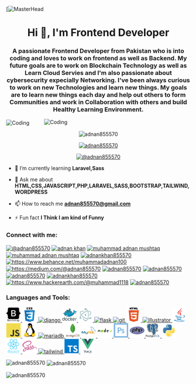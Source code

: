 [![MasterHead](https://www.digitalsolutionservices.com/img/services/web%20development.gif)
<h1 align="center">Hi 👋, I'm Frontend Developer</h1>
<h3 align="center">A passionate Frontend  Developer from Pakistan who is into coding and loves to work on frontend as well as Backend.
My future goals are to work on Blockchain Technology as well as Learn Cloud Servies and I'm also passionate about cybersecurity expecially Networking.
I've been always curious to work on new Technologies and learn new things.
My goals are to learn new things each day and help out others to form Communities and work in Collaboration with others and build Healthy Learning Environment.</h3>
<img align="right" alt="Coding" width="400" src="https://media.giphy.com/media/juua9i2c2fA0AIp2iq/giphy.gif">

<img align="center" alt="Coding" width="400" src="https://media.giphy.com/media/qgQUggAC3Pfv687qPC/giphy.gif">

<p align="center"> <img src="https://komarev.com/ghpvc/?username=adnan855570&label=Profile%20views&color=0e75b6&style=flat" alt="adnan855570" /> </p>

<p align="center"> <a href="https://github.com/ryo-ma/github-profile-trophy"><img src="https://github-profile-trophy.vercel.app/?username=adnan855570" alt="adnan855570" /></a> </p>

<p align="center"> <a href="https://twitter.com/@adnan855570" target="blank"><img src="https://img.shields.io/twitter/follow/@adnan855570?logo=twitter&style=for-the-badge" alt="@adnan855570" /></a> </p>

- 🌱 I’m currently learning **Laravel,Sass**

- 💬 Ask me about **HTML,CSS,JAVASCRIPT,PHP,LARAVEL,SASS,BOOTSTRAP,TAILWIND,WORDPRESS**

- 📫 How to reach me **adnan855570@gmail.com**

- ⚡ Fun fact **I Think I am kind of Funny**

<h3 align="left">Connect with me:</h3>
<p align="left">
<a href="https://twitter.com/@adnan855570" target="blank"><img align="center" src="https://raw.githubusercontent.com/rahuldkjain/github-profile-readme-generator/master/src/images/icons/Social/twitter.svg" alt="@adnan855570" height="30" width="40" /></a>
<a href="https://linkedin.com/in/adnan khan" target="blank"><img align="center" src="https://raw.githubusercontent.com/rahuldkjain/github-profile-readme-generator/master/src/images/icons/Social/linked-in-alt.svg" alt="adnan khan" height="30" width="40" /></a>
<a href="https://stackoverflow.com/users/muhammad adnan mushtaq" target="blank"><img align="center" src="https://raw.githubusercontent.com/rahuldkjain/github-profile-readme-generator/master/src/images/icons/Social/stack-overflow.svg" alt="muhammad adnan mushtaq" height="30" width="40" /></a>
<a href="https://fb.com/muhammad adnan mushtaq" target="blank"><img align="center" src="https://raw.githubusercontent.com/rahuldkjain/github-profile-readme-generator/master/src/images/icons/Social/facebook.svg" alt="muhammad adnan mushtaq" height="30" width="40" /></a>
<a href="https://instagram.com/adnankhan855570" target="blank"><img align="center" src="https://raw.githubusercontent.com/rahuldkjain/github-profile-readme-generator/master/src/images/icons/Social/instagram.svg" alt="adnankhan855570" height="30" width="40" /></a>
<a href="https://www.behance.net/https://www.behance.net/muhammadadnan100" target="blank"><img align="center" src="https://raw.githubusercontent.com/rahuldkjain/github-profile-readme-generator/master/src/images/icons/Social/behance.svg" alt="https://www.behance.net/muhammadadnan100" height="30" width="40" /></a>
<a href="https://medium.com/https://medium.com/@adnan855570" target="blank"><img align="center" src="https://raw.githubusercontent.com/rahuldkjain/github-profile-readme-generator/master/src/images/icons/Social/medium.svg" alt="https://medium.com/@adnan855570" height="30" width="40" /></a>
<a href="https://www.codechef.com/users/adnan855570" target="blank"><img align="center" src="https://cdn.jsdelivr.net/npm/simple-icons@3.1.0/icons/codechef.svg" alt="adnan855570" height="30" width="40" /></a>
<a href="https://www.hackerrank.com/adnan855570" target="blank"><img align="center" src="https://raw.githubusercontent.com/rahuldkjain/github-profile-readme-generator/master/src/images/icons/Social/hackerrank.svg" alt="adnan855570" height="30" width="40" /></a>
<a href="https://codeforces.com/profile/adnan855570" target="blank"><img align="center" src="https://raw.githubusercontent.com/rahuldkjain/github-profile-readme-generator/master/src/images/icons/Social/codeforces.svg" alt="adnan855570" height="30" width="40" /></a>
<a href="https://www.leetcode.com/adnankhan855570" target="blank"><img align="center" src="https://raw.githubusercontent.com/rahuldkjain/github-profile-readme-generator/master/src/images/icons/Social/leet-code.svg" alt="adnankhan855570" height="30" width="40" /></a>
<a href="https://www.hackerearth.com/https://www.hackerearth.com/@muhammad1118" target="blank"><img align="center" src="https://raw.githubusercontent.com/rahuldkjain/github-profile-readme-generator/master/src/images/icons/Social/hackerearth.svg" alt="https://www.hackerearth.com/@muhammad1118" height="30" width="40" /></a>
<a href="https://auth.geeksforgeeks.org/user/adnan855570" target="blank"><img align="center" src="https://raw.githubusercontent.com/rahuldkjain/github-profile-readme-generator/master/src/images/icons/Social/geeks-for-geeks.svg" alt="adnan855570" height="30" width="40" /></a>
</p>

<h3 align="left">Languages and Tools:</h3>
<p align="left"> <a href="https://getbootstrap.com" target="_blank" rel="noreferrer"> <img src="https://raw.githubusercontent.com/devicons/devicon/master/icons/bootstrap/bootstrap-plain-wordmark.svg" alt="bootstrap" width="40" height="40"/> </a> <a href="https://www.w3schools.com/css/" target="_blank" rel="noreferrer"> <img src="https://raw.githubusercontent.com/devicons/devicon/master/icons/css3/css3-original-wordmark.svg" alt="css3" width="40" height="40"/> </a> <a href="https://www.djangoproject.com/" target="_blank" rel="noreferrer"> <img src="https://cdn.worldvectorlogo.com/logos/django.svg" alt="django" width="40" height="40"/> </a> <a href="https://www.docker.com/" target="_blank" rel="noreferrer"> <img src="https://raw.githubusercontent.com/devicons/devicon/master/icons/docker/docker-original-wordmark.svg" alt="docker" width="40" height="40"/> </a> <a href="https://www.electronjs.org" target="_blank" rel="noreferrer"> <img src="https://raw.githubusercontent.com/devicons/devicon/master/icons/electron/electron-original.svg" alt="electron" width="40" height="40"/> </a> <a href="https://flask.palletsprojects.com/" target="_blank" rel="noreferrer"> <img src="https://www.vectorlogo.zone/logos/pocoo_flask/pocoo_flask-icon.svg" alt="flask" width="40" height="40"/> </a> <a href="https://git-scm.com/" target="_blank" rel="noreferrer"> <img src="https://www.vectorlogo.zone/logos/git-scm/git-scm-icon.svg" alt="git" width="40" height="40"/> </a> <a href="https://www.w3.org/html/" target="_blank" rel="noreferrer"> <img src="https://raw.githubusercontent.com/devicons/devicon/master/icons/html5/html5-original-wordmark.svg" alt="html5" width="40" height="40"/> </a> <a href="https://www.adobe.com/in/products/illustrator.html" target="_blank" rel="noreferrer"> <img src="https://www.vectorlogo.zone/logos/adobe_illustrator/adobe_illustrator-icon.svg" alt="illustrator" width="40" height="40"/> </a> <a href="https://www.java.com" target="_blank" rel="noreferrer"> <img src="https://raw.githubusercontent.com/devicons/devicon/master/icons/java/java-original.svg" alt="java" width="40" height="40"/> </a> <a href="https://developer.mozilla.org/en-US/docs/Web/JavaScript" target="_blank" rel="noreferrer"> <img src="https://raw.githubusercontent.com/devicons/devicon/master/icons/javascript/javascript-original.svg" alt="javascript" width="40" height="40"/> </a> <a href="https://www.linux.org/" target="_blank" rel="noreferrer"> <img src="https://raw.githubusercontent.com/devicons/devicon/master/icons/linux/linux-original.svg" alt="linux" width="40" height="40"/> </a> <a href="https://mariadb.org/" target="_blank" rel="noreferrer"> <img src="https://www.vectorlogo.zone/logos/mariadb/mariadb-icon.svg" alt="mariadb" width="40" height="40"/> </a> <a href="https://www.mongodb.com/" target="_blank" rel="noreferrer"> <img src="https://raw.githubusercontent.com/devicons/devicon/master/icons/mongodb/mongodb-original-wordmark.svg" alt="mongodb" width="40" height="40"/> </a> <a href="https://www.mysql.com/" target="_blank" rel="noreferrer"> <img src="https://raw.githubusercontent.com/devicons/devicon/master/icons/mysql/mysql-original-wordmark.svg" alt="mysql" width="40" height="40"/> </a> <a href="https://nodejs.org" target="_blank" rel="noreferrer"> <img src="https://raw.githubusercontent.com/devicons/devicon/master/icons/nodejs/nodejs-original-wordmark.svg" alt="nodejs" width="40" height="40"/> </a> <a href="https://www.photoshop.com/en" target="_blank" rel="noreferrer"> <img src="https://raw.githubusercontent.com/devicons/devicon/master/icons/photoshop/photoshop-line.svg" alt="photoshop" width="40" height="40"/> </a> <a href="https://www.php.net" target="_blank" rel="noreferrer"> <img src="https://raw.githubusercontent.com/devicons/devicon/master/icons/php/php-original.svg" alt="php" width="40" height="40"/> </a> <a href="https://www.postgresql.org" target="_blank" rel="noreferrer"> <img src="https://raw.githubusercontent.com/devicons/devicon/master/icons/postgresql/postgresql-original-wordmark.svg" alt="postgresql" width="40" height="40"/> </a> <a href="https://www.python.org" target="_blank" rel="noreferrer"> <img src="https://raw.githubusercontent.com/devicons/devicon/master/icons/python/python-original.svg" alt="python" width="40" height="40"/> </a> <a href="https://reactjs.org/" target="_blank" rel="noreferrer"> <img src="https://raw.githubusercontent.com/devicons/devicon/master/icons/react/react-original-wordmark.svg" alt="react" width="40" height="40"/> </a> <a href="https://sass-lang.com" target="_blank" rel="noreferrer"> <img src="https://raw.githubusercontent.com/devicons/devicon/master/icons/sass/sass-original.svg" alt="sass" width="40" height="40"/> </a> <a href="https://tailwindcss.com/" target="_blank" rel="noreferrer"> <img src="https://www.vectorlogo.zone/logos/tailwindcss/tailwindcss-icon.svg" alt="tailwind" width="40" height="40"/> </a> <a href="https://www.typescriptlang.org/" target="_blank" rel="noreferrer"> <img src="https://raw.githubusercontent.com/devicons/devicon/master/icons/typescript/typescript-original.svg" alt="typescript" width="40" height="40"/> </a> <a href="https://vuejs.org/" target="_blank" rel="noreferrer"> <img src="https://raw.githubusercontent.com/devicons/devicon/master/icons/vuejs/vuejs-original-wordmark.svg" alt="vuejs" width="40" height="40"/> </a> </p>

<p><img align="left" src="https://github-readme-stats.vercel.app/api/top-langs?username=adnan855570&show_icons=true&locale=en&layout=compact" alt="adnan855570" /></p>

<p>&nbsp;<img align="center" src="https://github-readme-stats.vercel.app/api?username=adnan855570&show_icons=true&locale=en" alt="adnan855570" /></p>

<p><img align="center" src="https://github-readme-streak-stats.herokuapp.com/?user=adnan855570&" alt="adnan855570" /></p>
